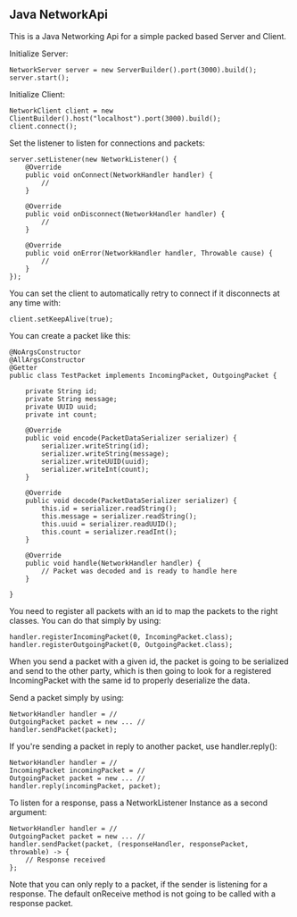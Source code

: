 ## Java NetworkApi

This is a Java Networking Api for a simple packed based Server and Client.

Initialize Server:

```
NetworkServer server = new ServerBuilder().port(3000).build();
server.start();
```

Initialize Client:

```
NetworkClient client = new ClientBuilder().host("localhost").port(3000).build();
client.connect();
```

Set the listener to listen for connections and packets:

```
server.setListener(new NetworkListener() {
    @Override
    public void onConnect(NetworkHandler handler) {
        //
    }

    @Override
    public void onDisconnect(NetworkHandler handler) {
        //
    }

    @Override
    public void onError(NetworkHandler handler, Throwable cause) {
        //
    }
});
```

You can set the client to automatically retry to connect if it disconnects at any time with:

```
client.setKeepAlive(true);
```

You can create a packet like this:

```
@NoArgsConstructor
@AllArgsConstructor
@Getter
public class TestPacket implements IncomingPacket, OutgoingPacket {

    private String id;
    private String message;
    private UUID uuid;
    private int count;

    @Override
    public void encode(PacketDataSerializer serializer) {
        serializer.writeString(id);
        serializer.writeString(message);
        serializer.writeUUID(uuid);
        serializer.writeInt(count);
    }

    @Override
    public void decode(PacketDataSerializer serializer) {
        this.id = serializer.readString();
        this.message = serializer.readString();
        this.uuid = serializer.readUUID();
        this.count = serializer.readInt();
    }
    
    @Override
    public void handle(NetworkHandler handler) {
        // Packet was decoded and is ready to handle here
    }

}
```

You need to register all packets with an id to map the packets to the right classes. You can do that simply by using:

```
handler.registerIncomingPacket(0, IncomingPacket.class);
handler.registerOutgoingPacket(0, OutgoingPacket.class);
```
 
When you send a packet with a given id, the packet is going to be serialized and send to the other party, which is then going to look for a registered IncomingPacket with the same id to properly deserialize the data.

Send a packet simply by using:
```
NetworkHandler handler = //
OutgoingPacket packet = new ... //
handler.sendPacket(packet);
```

If you're sending a packet in reply to another packet, use handler.reply():
```
NetworkHandler handler = //
IncomingPacket incomingPacket = //
OutgoingPacket packet = new ... //
handler.reply(incomingPacket, packet);
```

To listen for a response, pass a NetworkListener Instance as a second argument:

```
NetworkHandler handler = //
OutgoingPacket packet = new ... //
handler.sendPacket(packet, (responseHandler, responsePacket, throwable) -> {
    // Response received
};
```

Note that you can only reply to a packet, if the sender is listening for a response. The default onReceive method is not going to be called with a response packet.